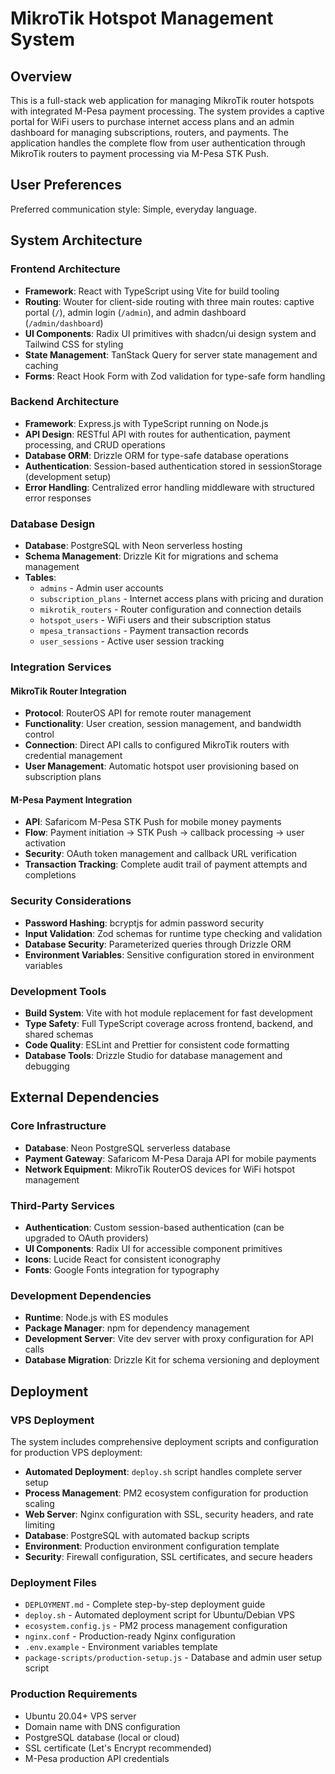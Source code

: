 # MikroTik Hotspot Management System

## Overview

This is a full-stack web application for managing MikroTik router hotspots with integrated M-Pesa payment processing. The system provides a captive portal for WiFi users to purchase internet access plans and an admin dashboard for managing subscriptions, routers, and payments. The application handles the complete flow from user authentication through MikroTik routers to payment processing via M-Pesa STK Push.

## User Preferences

Preferred communication style: Simple, everyday language.

## System Architecture

### Frontend Architecture
- **Framework**: React with TypeScript using Vite for build tooling
- **Routing**: Wouter for client-side routing with three main routes: captive portal (`/`), admin login (`/admin`), and admin dashboard (`/admin/dashboard`)
- **UI Components**: Radix UI primitives with shadcn/ui design system and Tailwind CSS for styling
- **State Management**: TanStack Query for server state management and caching
- **Forms**: React Hook Form with Zod validation for type-safe form handling

### Backend Architecture
- **Framework**: Express.js with TypeScript running on Node.js
- **API Design**: RESTful API with routes for authentication, payment processing, and CRUD operations
- **Database ORM**: Drizzle ORM for type-safe database operations
- **Authentication**: Session-based authentication stored in sessionStorage (development setup)
- **Error Handling**: Centralized error handling middleware with structured error responses

### Database Design
- **Database**: PostgreSQL with Neon serverless hosting
- **Schema Management**: Drizzle Kit for migrations and schema management
- **Tables**: 
  - `admins` - Admin user accounts
  - `subscription_plans` - Internet access plans with pricing and duration
  - `mikrotik_routers` - Router configuration and connection details
  - `hotspot_users` - WiFi users and their subscription status
  - `mpesa_transactions` - Payment transaction records
  - `user_sessions` - Active user session tracking

### Integration Services

#### MikroTik Router Integration
- **Protocol**: RouterOS API for remote router management
- **Functionality**: User creation, session management, and bandwidth control
- **Connection**: Direct API calls to configured MikroTik routers with credential management
- **User Management**: Automatic hotspot user provisioning based on subscription plans

#### M-Pesa Payment Integration
- **API**: Safaricom M-Pesa STK Push for mobile money payments
- **Flow**: Payment initiation → STK Push → callback processing → user activation
- **Security**: OAuth token management and callback URL verification
- **Transaction Tracking**: Complete audit trail of payment attempts and completions

### Security Considerations
- **Password Hashing**: bcryptjs for admin password security
- **Input Validation**: Zod schemas for runtime type checking and validation
- **Database Security**: Parameterized queries through Drizzle ORM
- **Environment Variables**: Sensitive configuration stored in environment variables

### Development Tools
- **Build System**: Vite with hot module replacement for fast development
- **Type Safety**: Full TypeScript coverage across frontend, backend, and shared schemas
- **Code Quality**: ESLint and Prettier for consistent code formatting
- **Database Tools**: Drizzle Studio for database management and debugging

## External Dependencies

### Core Infrastructure
- **Database**: Neon PostgreSQL serverless database
- **Payment Gateway**: Safaricom M-Pesa Daraja API for mobile payments
- **Network Equipment**: MikroTik RouterOS devices for WiFi hotspot management

### Third-Party Services
- **Authentication**: Custom session-based authentication (can be upgraded to OAuth providers)
- **UI Components**: Radix UI for accessible component primitives
- **Icons**: Lucide React for consistent iconography
- **Fonts**: Google Fonts integration for typography

### Development Dependencies
- **Runtime**: Node.js with ES modules
- **Package Manager**: npm for dependency management
- **Development Server**: Vite dev server with proxy configuration for API calls
- **Database Migration**: Drizzle Kit for schema versioning and deployment

## Deployment

### VPS Deployment
The system includes comprehensive deployment scripts and configuration for production VPS deployment:

- **Automated Deployment**: `deploy.sh` script handles complete server setup
- **Process Management**: PM2 ecosystem configuration for production scaling
- **Web Server**: Nginx configuration with SSL, security headers, and rate limiting
- **Database**: PostgreSQL with automated backup scripts
- **Environment**: Production environment configuration template
- **Security**: Firewall configuration, SSL certificates, and secure headers

### Deployment Files
- `DEPLOYMENT.md` - Complete step-by-step deployment guide
- `deploy.sh` - Automated deployment script for Ubuntu/Debian VPS
- `ecosystem.config.js` - PM2 process management configuration
- `nginx.conf` - Production-ready Nginx configuration
- `.env.example` - Environment variables template
- `package-scripts/production-setup.js` - Database and admin user setup script

### Production Requirements
- Ubuntu 20.04+ VPS server
- Domain name with DNS configuration
- PostgreSQL database (local or cloud)
- SSL certificate (Let's Encrypt recommended)
- M-Pesa production API credentials